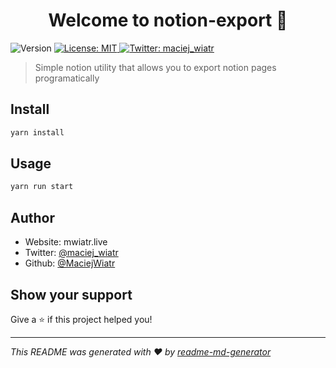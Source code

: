 <h1 align="center">Welcome to notion-export 👋</h1>
<p>
  <img alt="Version" src="https://img.shields.io/badge/version-1.0.0-blue.svg?cacheSeconds=2592000" />
  <a href="#" target="_blank">
    <img alt="License: MIT" src="https://img.shields.io/badge/License-MIT-yellow.svg" />
  </a>
  <a href="https://twitter.com/maciej_wiatr" target="_blank">
    <img alt="Twitter: maciej_wiatr" src="https://img.shields.io/twitter/follow/maciej\_wiatr.svg?style=social" />
  </a>
</p>

> Simple notion utility that allows you to export notion pages programatically

## Install

```sh
yarn install
```

## Usage

```sh
yarn run start
```

## Author

* Website: mwiatr.live
* Twitter: [@maciej_wiatr](https://twitter.com/maciej\_wiatr)
* Github: [@MaciejWiatr](https://github.com/MaciejWiatr)

## Show your support

Give a ⭐️ if this project helped you!

***
_This README was generated with ❤️ by [readme-md-generator](https://github.com/kefranabg/readme-md-generator)_
